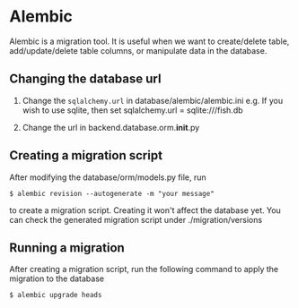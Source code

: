 <!-- @format -->

# Alembic

Alembic is a migration tool. It is useful when we want to create/delete table, add/update/delete table columns, or manipulate data in the database.

## Changing the database url

1. Change the `sqlalchemy.url` in database/alembic/alembic.ini
   e.g. If you wish to use sqlite, then set sqlalchemy.url = sqlite:///fish.db

2. Change the url in backend.database.orm.**init**.py

## Creating a migration script

After modifying the database/orm/models.py file, run

```
$ alembic revision --autogenerate -m "your message"
```

to create a migration script. Creating it won't affect the database yet. You can check the generated migration script under ./migration/versions

## Running a migration

After creating a migration script, run the following command to apply the migration to the database

```
$ alembic upgrade heads
```
